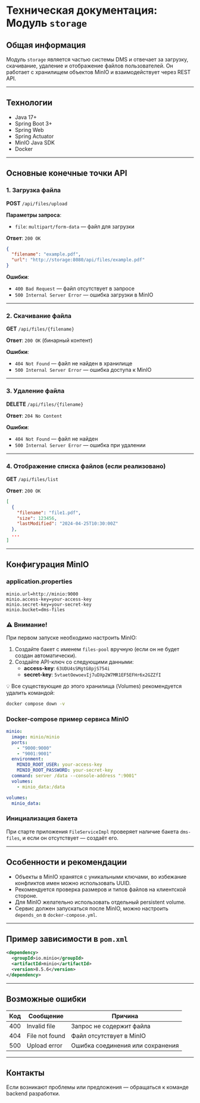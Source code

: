 # Техническая документация: Модуль `storage`

## Общая информация
Модуль `storage` является частью системы DMS и отвечает за загрузку, скачивание, удаление и отображение файлов пользователей. Он работает с хранилищем объектов MinIO и взаимодействует через REST API.

---

## Технологии
- Java 17+
- Spring Boot 3+
- Spring Web
- Spring Actuator
- MinIO Java SDK
- Docker

---

## Основные конечные точки API

### 1. Загрузка файла
**POST** `/api/files/upload`

**Параметры запроса**:
- `file`: `multipart/form-data` — файл для загрузки

**Ответ**: `200 OK`
```json
{
  "filename": "example.pdf",
  "url": "http://storage:8080/api/files/example.pdf"
}
```

**Ошибки**:
- `400 Bad Request` — файл отсутствует в запросе
- `500 Internal Server Error` — ошибка загрузки в MinIO

---

### 2. Скачивание файла
**GET** `/api/files/{filename}`

**Ответ**: `200 OK` (бинарный контент)

**Ошибки**:
- `404 Not Found` — файл не найден в хранилище
- `500 Internal Server Error` — ошибка доступа к MinIO

---

### 3. Удаление файла
**DELETE** `/api/files/{filename}`

**Ответ**: `204 No Content`

**Ошибки**:
- `404 Not Found` — файл не найден
- `500 Internal Server Error` — ошибка при удалении

---

### 4. Отображение списка файлов (если реализовано)
**GET** `/api/files/list`

**Ответ**: `200 OK`
```json
[
  {
    "filename": "file1.pdf",
    "size": 123456,
    "lastModified": "2024-04-25T10:30:00Z"
  },
  ...
]
```

---

## Конфигурация MinIO

### application.properties
```properties
minio.url=http://minio:9000
minio.access-key=your-access-key
minio.secret-key=your-secret-key
minio.bucket=dms-files
```

### ⚠️ Внимание!

При первом запуске необходимо настроить MinIO:

1. Создайте бакет с именем `files-pool` вручную (если он не будет создан автоматически).
2. Создайте API-ключ со следующими данными:
   - **access-key**: `63UDU4sSMgtG8pjS754i`
   - **secret-key**: `5vtaetOewoevIj7uDXp2W7MR1EF5EFHr6x2GZZfI`

💡 Все существующие до этого хранилища (Volumes) рекомендуется удалить командой:

```bash
docker compose down -v
```


### Docker-compose пример сервиса MinIO
```yaml
minio:
  image: minio/minio
  ports:
    - "9000:9000"
    - "9001:9001"
  environment:
    MINIO_ROOT_USER: your-access-key
    MINIO_ROOT_PASSWORD: your-secret-key
  command: server /data --console-address ":9001"
  volumes:
    - minio_data:/data

volumes:
  minio_data:
```

### Инициализация бакета
При старте приложения `FileServiceImpl` проверяет наличие бакета `dms-files`, и если он отсутствует — создаёт его.

---

## Особенности и рекомендации
- Объекты в MinIO хранятся с уникальными ключами, во избежание конфликтов имен можно использовать UUID.
- Рекомендуется проверка размеров и типов файлов на клиентской стороне.
- Для MinIO желательно использовать отдельный persistent volume.
- Сервис должен запускаться после MinIO, можно настроить `depends_on` в `docker-compose.yml`.

---

## Пример зависимости в `pom.xml`
```xml
<dependency>
  <groupId>io.minio</groupId>
  <artifactId>minio</artifactId>
  <version>8.5.6</version>
</dependency>
```

---

## Возможные ошибки
| Код | Сообщение | Причина |
|-----|-----------|---------|
| 400 | Invalid file | Запрос не содержит файла |
| 404 | File not found | Файл отсутствует в MinIO |
| 500 | Upload error | Ошибка соединения или сохранения |

---

## Контакты
Если возникают проблемы или предложения — обращаться к команде backend разработки.

